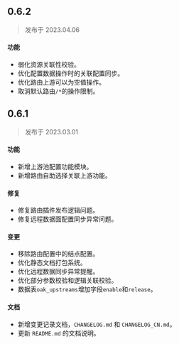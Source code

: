 ## 0.6.2
> 发布于 2023.04.06

#### 功能

- 弱化资源关联性校验。
- 优化配置数据操作时的关联配置同步。
- 优化路由上游可以为空值操作。
- 取消默认路由`/*`的操作限制。



## 0.6.1
> 发布于 2023.03.01

#### 功能

- 新增上游池配置功能模块。
- 新增路由自助选择关联上游功能。


#### 修复

- 修复路由插件发布逻辑问题。
- 修复远程数据面配置同步异常问题。


#### 变更

- 移除路由配置中的结点配置。
- 优化静态文档打包系统。
- 优化远程数据同步异常提醒。
- 优化部分参数校验和逻辑关联校验。
- 数据表`oak_upstreams`增加字段`enable`和`release`。


#### 文档

- 新增变更记录文档，`CHANGELOG.md` 和 `CHANGELOG_CN.md`。
- 更新 `README.md` 的文档说明。
